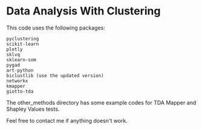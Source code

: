 # Data Analysis With Clustering

This code uses the following packages:
```
pyclustering
scikit-learn
plotly
sklvq
sklearn-som
pygad
art-python
biclustlib (use the updated version)
networkx
kmapper
giotto-tda
```

The other_methods directory has some example codes for TDA Mapper and Shapley Values tests.

Feel free to contact me if anything doesn't work.
